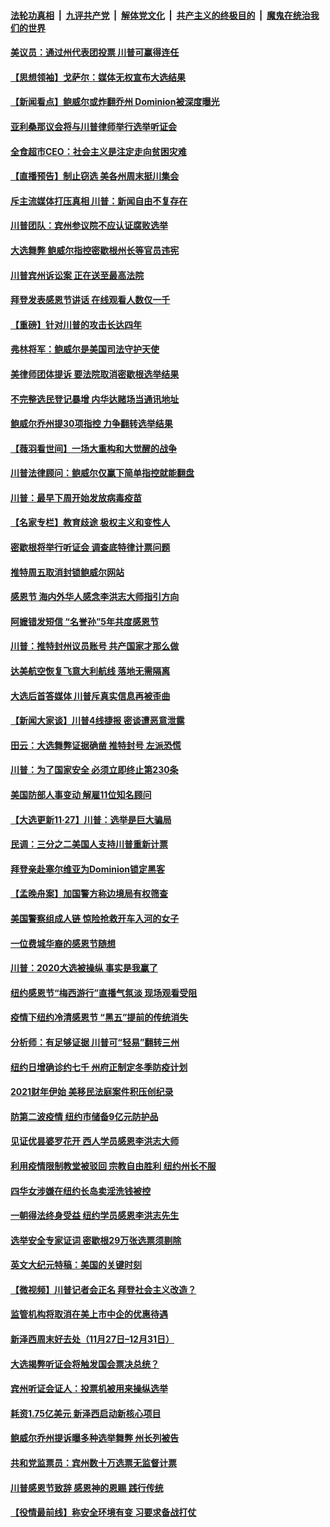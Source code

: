 

####  [法轮功真相](../../../../basic/blob/master/README.md?t=11281131) &nbsp;|&nbsp; [九评共产党](../../../../9ping.md/blob/master/README.md?t=11281131) &nbsp;|&nbsp; [解体党文化](../../../../jtdwh.md/blob/master/README.md?t=11281131)  &nbsp;|&nbsp; [共产主义的终极目的](../../../../gczydzjmd.md/blob/master/README.md?t=11281131) &nbsp;|&nbsp; [魔鬼在统治我们的世界](../../../../mgztzwmdsj.md/blob/master/README.md?t=11281131) 

#### [美议员：通过州代表团投票 川普可赢得连任](../pages/nsc412/n12580663.md?t=11281131) 

#### [【思想领袖】戈萨尔：媒体无权宣布大选结果](../pages/nsc412/n12566409.md?t=11281131) 

#### [【新闻看点】鲍威尔或炸翻乔州 Dominion被深度曝光](../pages/nsc412/n12580533.md?t=11281131) 

#### [亚利桑那议会将与川普律师举行选举听证会](../pages/nsc412/n12580704.md?t=11281131) 

#### [全食超市CEO：社会主义是注定走向贫困灾难](../pages/nsc412/n12580682.md?t=11281131) 

#### [【直播预告】制止窃选 美各州周末挺川集会](../pages/nsc412/n12577815.md?t=11281131) 

#### [斥主流媒体打压真相 川普：新闻自由不复存在](../pages/nsc412/n12580525.md?t=11281131) 

#### [川普团队：宾州参议院不应认证腐败选举](../pages/nsc412/n12580466.md?t=11281131) 

#### [大选舞弊 鲍威尔指控密歇根州长等官员违宪](../pages/nsc412/n12580338.md?t=11281131) 

#### [川普宾州诉讼案 正在送至最高法院](../pages/nsc412/n12580375.md?t=11281131) 

#### [拜登发表感恩节讲话 在线观看人数仅一千](../pages/nsc412/n12580341.md?t=11281131) 

#### [【重磅】针对川普的攻击长达四年](../pages/nsc412/n12579774.md?t=11281131) 

#### [弗林将军：鲍威尔是美国司法守护天使](../pages/nsc412/n12580413.md?t=11281131) 

#### [美律师团体提诉 要法院取消密歇根选举结果](../pages/nsc412/n12580412.md?t=11281131) 

#### [不完整选民登记暴增 内华达赌场当通讯地址](../pages/nsc412/n12580121.md?t=11281131) 

#### [鲍威尔乔州提30项指控 力争翻转选举结果](../pages/nsc412/n12580291.md?t=11281131) 

#### [【薇羽看世间】一场大重构和大觉醒的战争](../pages/nsc412/n12580108.md?t=11281131) 

#### [川普法律顾问：鲍威尔仅赢下简单指控就能翻盘](../pages/nsc412/n12580246.md?t=11281131) 

#### [川普：最早下周开始发放病毒疫苗](../pages/nsc412/n12580063.md?t=11281131) 

#### [【名家专栏】教育歧途 极权主义和变性人](../pages/nsc412/n12576546.md?t=11281131) 

#### [密歇根将举行听证会 调查底特律计票问题](../pages/nsc412/n12580120.md?t=11281131) 

#### [推特周五取消封锁鲍威尔网站](../pages/nsc412/n12579854.md?t=11281131) 

#### [感恩节 海内外华人感念李洪志大师指引方向](../pages/nsc412/n12579913.md?t=11281131) 

#### [阿嬷错发短信 “名誉孙”5年共度感恩节](../pages/nsc412/n12578881.md?t=11281131) 

#### [川普：推特封州议员账号 共产国家才那么做](../pages/nsc412/n12580028.md?t=11281131) 

#### [达美航空恢复飞意大利航线 落地无需隔离](../pages/nsc412/n12579884.md?t=11281131) 

#### [大选后首答媒体 川普斥真实信息再被歪曲](../pages/nsc412/n12579667.md?t=11281131) 

#### [【新闻大家谈】川普4线捷报 密谈遭恶意泄露](../pages/nsc412/n12579818.md?t=11281131) 

#### [田云：大选舞弊证据确凿 推特封号 左派恐慌](../pages/nsc412/n12578549.md?t=11281131) 

#### [川普：为了国家安全 必须立即终止第230条](../pages/nsc412/n12579756.md?t=11281131) 

#### [美国防部人事变动 解雇11位知名顾问](../pages/nsc412/n12579670.md?t=11281131) 

#### [【大选更新11·27】川普：选举是巨大骗局](../pages/nsc412/n12579275.md?t=11281131) 

#### [民调：三分之二美国人支持川普重新计票](../pages/nsc412/n12579424.md?t=11281131) 

#### [拜登亲赴塞尔维亚为Dominion锁定黑客](../pages/nsc412/n12579304.md?t=11281131) 

#### [【孟晚舟案】加国警方称边境局有权筛查](../pages/nsc412/n12579234.md?t=11281131) 

#### [美国警察组成人链 惊险抢救开车入河的女子](../pages/nsc412/n12579069.md?t=11281131) 

#### [一位费城华裔的感恩节随想](../pages/nsc412/n12579116.md?t=11281131) 

#### [川普：2020大选被操纵 事实是我赢了](../pages/nsc412/n12578560.md?t=11281131) 

#### [纽约感恩节“梅西游行”直播气氛淡  现场观看受阻](../pages/nsc412/n12578766.md?t=11281131) 

#### [疫情下纽约冷清感恩节 “黑五”提前的传统消失](../pages/nsc412/n12578751.md?t=11281131) 

#### [分析师：有足够证据 川普可“轻易”翻转三州](../pages/nsc412/n12578733.md?t=11281131) 

#### [纽约日增确诊约七千 州府正制定冬季防疫计划](../pages/nsc412/n12578717.md?t=11281131) 

#### [2021财年伊始  美移民法庭案件积压创纪录](../pages/nsc412/n12578755.md?t=11281131) 

#### [防第二波疫情  纽约市储备9亿元防护品](../pages/nsc412/n12578648.md?t=11281131) 

#### [见证优昙婆罗花开 西人学员感恩李洪志大师](../pages/nsc412/n12578869.md?t=11281131) 

#### [利用疫情限制教堂被驳回 宗教自由胜利 纽约州长不服](../pages/nsc412/n12578762.md?t=11281131) 

#### [四华女涉嫌在纽约长岛卖淫洗钱被控](../pages/nsc412/n12578817.md?t=11281131) 

#### [一朝得法终身受益 纽约学员感恩李洪志先生](../pages/nsc412/n12576518.md?t=11281131) 

#### [选举安全专家证词 密歇根29万张选票须剔除](../pages/nsc412/n12578583.md?t=11281131) 

#### [英文大纪元特稿：美国的关键时刻](../pages/nsc412/n12578532.md?t=11281131) 

#### [【微视频】川普记者会正名 拜登社会主义改造？](../pages/nsc412/n12578627.md?t=11281131) 

#### [监管机构将取消在美上市中企的优惠待遇](../pages/nsc412/n12578381.md?t=11281131) 

#### [新泽西周末好去处（11月27日–12月31日）](../pages/nsc412/n12578529.md?t=11281131) 

#### [大选揭弊听证会将触发国会票决总统？](../pages/nsc412/n12578474.md?t=11281131) 

#### [宾州听证会证人：投票机被用来操纵选举](../pages/nsc412/n12578160.md?t=11281131) 

#### [耗资1.75亿美元 新泽西启动新核心项目](../pages/nsc412/n12578092.md?t=11281131) 

#### [鲍威尔乔州提诉曝多种选举舞弊 州长列被告](../pages/nsc412/n12578169.md?t=11281131) 

#### [共和党监票员：宾州数十万选票无监督计票](../pages/nsc412/n12578239.md?t=11281131) 

#### [川普感恩节致辞 感恩神的恩赐 践行传统](../pages/nsc412/n12578161.md?t=11281131) 

#### [【役情最前线】称安全环境有变 习要求备战打仗](../pages/nsc412/n12577842.md?t=11281131) 

